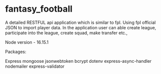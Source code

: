 # fantasy_football
A detailed RESTFUL api application which is similar to fpl. Using fpl official JSON to import player data. In the application user can able create league, participate into the league, create squad, make transfer etc.,

Node version - 16.15.1

Packages:

Express
mongoose
jsonwebtoken
bcrypt
dotenv
express-async-handler
nodemailer
express-validator

